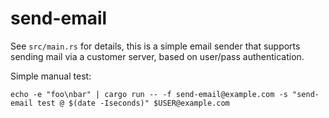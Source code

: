 # send-email

See `src/main.rs` for details, this is a simple email sender that supports sending mail via a
customer server, based on user/pass authentication.

Simple manual test:

```
echo -e "foo\nbar" | cargo run -- -f send-email@example.com -s "send-email test @ $(date -Iseconds)" $USER@example.com
```

